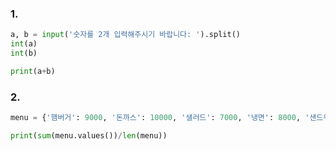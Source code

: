 ### 1.

```python
a, b = input('숫자를 2개 입력해주시기 바랍니다: ').split()
int(a)
int(b)

print(a+b)
```



### 2.

```python
menu = {'햄버거': 9000, '돈까스': 10000, '샐러드': 7000, '냉면': 8000, '샌드위치': 6500}

print(sum(menu.values())/len(menu))
```



